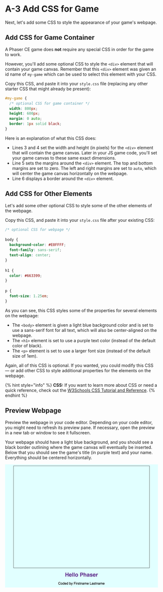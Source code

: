 # A-3 Add CSS for Game

Next, let's add some CSS to style the appearance of your game's webpage.

## Add CSS for Game Container

A Phaser CE game does **not** require any special CSS in order for the game to work.

However, you'll add some optional CSS to style the `<div>` element that will contain your game canvas. Remember that this `<div>` element was given an id name of `my-game` which can be used to select this element with your CSS.

Copy this CSS, and paste it into your `style.css` file \(replacing any other starter CSS that might already be present\):

```css
#my-game {
  /* optional CSS for game container */
  width: 800px;
  height: 600px;
  margin: 0 auto;
  border: 1px solid black;
}
```

Here is an explanation of what this CSS does:

* Lines 3 and 4 set the width and height \(in pixels\) for the `<div>` element that will contain the game canvas.  Later in your JS game code, you'll set your game canvas to these same exact dimensions.
* Line 5 sets the margins around the `<div>` element. The top and bottom margins are set to zero. The left and right margins are set to `auto`, which will center the game canvas horizontally on the webpage.
* Line 6 displays a border around the `<div>` element.

## Add CSS for Other Elements

Let's add some other optional CSS to style some of the other elements of the webpage.

Copy this CSS, and paste it into your `style.css` file after your existing CSS:

```css
/* optional CSS for webpage */

body {
  background-color: #E0FFFF;
  font-family: sans-serif;
  text-align: center;
}

h1 {
  color: #663399;
}

p {
  font-size: 1.25em;
}
```

As you can see, this CSS styles some of the properties for several elements on the webpage:

* The `<body>` element is given a light blue background color and is set to use a sans-serif font for all text, which will also be center-aligned on the webpage.
* The `<h1>` element is set to use a purple text color \(instead of the default color of black\).
* The `<p>` element is set to use a larger font size \(instead of the default size of 1em\).

Again, all of this CSS is optional. If you wanted, you could modify this CSS — or add other CSS to style additional properties for the elements on the webpage.

{% hint style="info" %}
**CSS:**  If you want to learn more about CSS or need a quick reference, check out the [W3Schools CSS Tutorial and Reference](https://www.w3schools.com/css/default.asp).
{% endhint %}

## Preview Webpage

Preview the webpage in your code editor. Depending on your code editor, you might need to refresh its preview pane. If necessary, open the preview in a new tab or window to see it fullscreen.

Your webpage should have a light blue background, and you should see a black border outlining where the game canvas will eventually be inserted. Below that you should see the game's title \(in purple text\) and your name. Everything should be centered horizontally.

![](../../.gitbook/assets/hello-phaser-css-preview.jpg)

